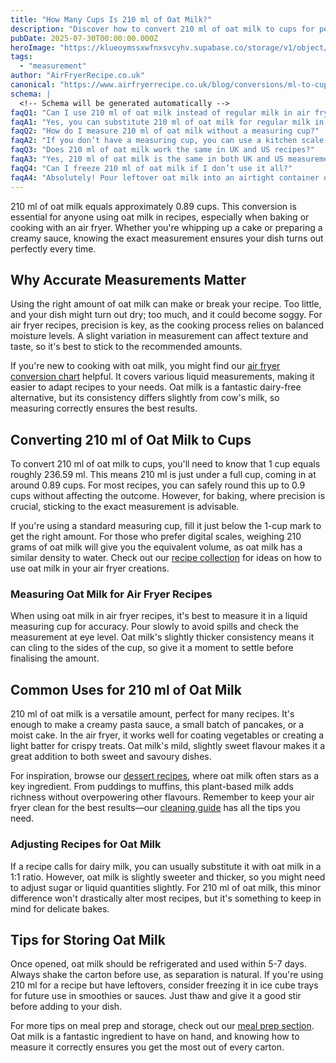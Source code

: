 ```yaml
---
title: "How Many Cups Is 210 ml of Oat Milk?"
description: "Discover how to convert 210 ml of oat milk to cups for perfect baking and cooking every time. Get accurate measurements now!"
pubDate: 2025-07-30T00:00:00.000Z
heroImage: "https://klueoymssxwfnxsvcyhv.supabase.co/storage/v1/object/public/Shmucket/how-many-cups-is-210-ml-of-oat-milk.webp"
tags:
  - "measurement"
author: "AirFryerRecipe.co.uk"
canonical: "https://www.airfryerrecipe.co.uk/blog/conversions/ml-to-cups/how-many-cups-is-210-ml-of-oat-milk"
schema: |
  <!-- Schema will be generated automatically -->
faqQ1: "Can I use 210 ml of oat milk instead of regular milk in air fryer recipes?"
faqA1: "Yes, you can substitute 210 ml of oat milk for regular milk in most air fryer recipes. Oat milk has a similar consistency, though it’s slightly sweeter, so you may want to reduce added sugars slightly. It works well in batters, sauces, and even baked goods."
faqQ2: "How do I measure 210 ml of oat milk without a measuring cup?"
faqA2: "If you don’t have a measuring cup, you can use a kitchen scale. Since oat milk has a similar density to water, 210 ml weighs roughly 210 grams. Alternatively, a standard mug holds about 250 ml, so fill it just under the brim for an approximate measure."
faqQ3: "Does 210 ml of oat milk work the same in UK and US recipes?"
faqA3: "Yes, 210 ml of oat milk is the same in both UK and US measurements. The metric system is consistent, so no conversion is needed. However, be mindful of other ingredient differences, like flour or sugar, which may vary by region."
faqQ4: "Can I freeze 210 ml of oat milk if I don’t use it all?"
faqA4: "Absolutely! Pour leftover oat milk into an airtight container or ice cube tray and freeze for up to 3 months. Thaw in the fridge overnight and shake well before using. It’s perfect for smoothies or cooking, though the texture may change slightly."
---
```

<p>210 ml of oat milk equals approximately 0.89 cups. This conversion is essential for anyone using oat milk in recipes, especially when baking or cooking with an air fryer. Whether you're whipping up a cake or preparing a creamy sauce, knowing the exact measurement ensures your dish turns out perfectly every time.</p>  

<h2>Why Accurate Measurements Matter</h2>  
<p>Using the right amount of oat milk can make or break your recipe. Too little, and your dish might turn out dry; too much, and it could become soggy. For air fryer recipes, precision is key, as the cooking process relies on balanced moisture levels. A slight variation in measurement can affect texture and taste, so it's best to stick to the recommended amounts.</p>  
<p>If you're new to cooking with oat milk, you might find our <a href=https://www.airfryerrecipe.co.uk/air-fryer-conversion-chart>air fryer conversion chart</a> helpful. It covers various liquid measurements, making it easier to adapt recipes to your needs. Oat milk is a fantastic dairy-free alternative, but its consistency differs slightly from cow's milk, so measuring correctly ensures the best results.</p>  

<h2>Converting 210 ml of Oat Milk to Cups</h2>  
<p>To convert 210 ml of oat milk to cups, you'll need to know that 1 cup equals roughly 236.59 ml. This means 210 ml is just under a full cup, coming in at around 0.89 cups. For most recipes, you can safely round this up to 0.9 cups without affecting the outcome. However, for baking, where precision is crucial, sticking to the exact measurement is advisable.</p>  
<p>If you're using a standard measuring cup, fill it just below the 1-cup mark to get the right amount. For those who prefer digital scales, weighing 210 grams of oat milk will give you the equivalent volume, as oat milk has a similar density to water. Check out our <a href=https://www.airfryerrecipe.co.uk/recipes>recipe collection</a> for ideas on how to use oat milk in your air fryer creations.</p>  

<h3>Measuring Oat Milk for Air Fryer Recipes</h3>  
<p>When using oat milk in air fryer recipes, it's best to measure it in a liquid measuring cup for accuracy. Pour slowly to avoid spills and check the measurement at eye level. Oat milk's slightly thicker consistency means it can cling to the sides of the cup, so give it a moment to settle before finalising the amount.</p>  

<h2>Common Uses for 210 ml of Oat Milk</h2>  
<p>210 ml of oat milk is a versatile amount, perfect for many recipes. It's enough to make a creamy pasta sauce, a small batch of pancakes, or a moist cake. In the air fryer, it works well for coating vegetables or creating a light batter for crispy treats. Oat milk's mild, slightly sweet flavour makes it a great addition to both sweet and savoury dishes.</p>  
<p>For inspiration, browse our <a href=https://www.airfryerrecipe.co.uk/recipe-category/dessert>dessert recipes</a>, where oat milk often stars as a key ingredient. From puddings to muffins, this plant-based milk adds richness without overpowering other flavours. Remember to keep your air fryer clean for the best results—our <a href=https://www.airfryerrecipe.co.uk/air-fryer-cleaner>cleaning guide</a> has all the tips you need.</p>  

<h3>Adjusting Recipes for Oat Milk</h3>  
<p>If a recipe calls for dairy milk, you can usually substitute it with oat milk in a 1:1 ratio. However, oat milk is slightly sweeter and thicker, so you might need to adjust sugar or liquid quantities slightly. For 210 ml of oat milk, this minor difference won't drastically alter most recipes, but it's something to keep in mind for delicate bakes.</p>  

<h2>Tips for Storing Oat Milk</h2>  
<p>Once opened, oat milk should be refrigerated and used within 5-7 days. Always shake the carton before use, as separation is natural. If you're using 210 ml for a recipe but have leftovers, consider freezing it in ice cube trays for future use in smoothies or sauces. Just thaw and give it a good stir before adding to your dish.</p>  
<p>For more tips on meal prep and storage, check out our <a href=https://www.airfryerrecipe.co.uk/recipe-category/meal-prep>meal prep section</a>. Oat milk is a fantastic ingredient to have on hand, and knowing how to measure it correctly ensures you get the most out of every carton.</p>
